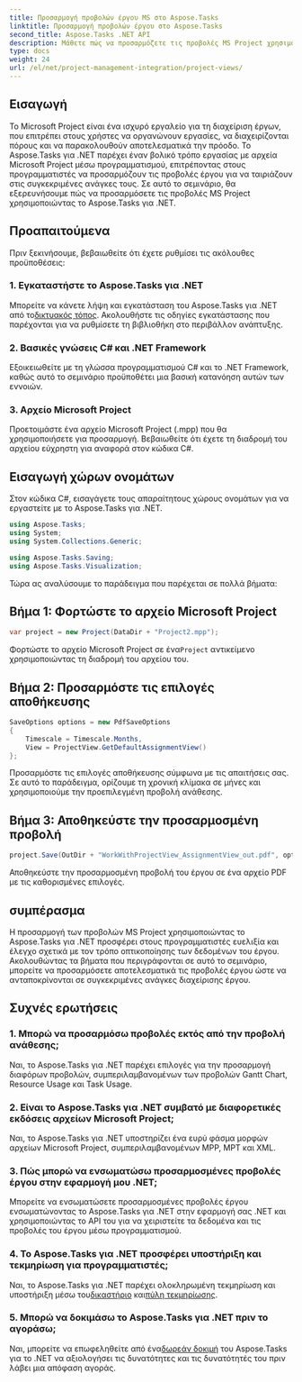 ```yaml
---
title: Προσαρμογή προβολών έργου MS στο Aspose.Tasks
linktitle: Προσαρμογή προβολών έργου στο Aspose.Tasks
second_title: Aspose.Tasks .NET API
description: Μάθετε πώς να προσαρμόζετε τις προβολές MS Project χρησιμοποιώντας το Aspose.Tasks για .NET. Ακολουθήστε τον βήμα προς βήμα οδηγό μας για αποτελεσματική απεικόνιση διαχείρισης έργου.
type: docs
weight: 24
url: /el/net/project-management-integration/project-views/
---
```

## Εισαγωγή
Το Microsoft Project είναι ένα ισχυρό εργαλείο για τη διαχείριση έργων, που επιτρέπει στους χρήστες να οργανώνουν εργασίες, να διαχειρίζονται πόρους και να παρακολουθούν αποτελεσματικά την πρόοδο. Το Aspose.Tasks για .NET παρέχει έναν βολικό τρόπο εργασίας με αρχεία Microsoft Project μέσω προγραμματισμού, επιτρέποντας στους προγραμματιστές να προσαρμόζουν τις προβολές έργου για να ταιριάζουν στις συγκεκριμένες ανάγκες τους. Σε αυτό το σεμινάριο, θα εξερευνήσουμε πώς να προσαρμόσετε τις προβολές MS Project χρησιμοποιώντας το Aspose.Tasks για .NET.
## Προαπαιτούμενα
Πριν ξεκινήσουμε, βεβαιωθείτε ότι έχετε ρυθμίσει τις ακόλουθες προϋποθέσεις:
### 1. Εγκαταστήστε το Aspose.Tasks για .NET
 Μπορείτε να κάνετε λήψη και εγκατάσταση του Aspose.Tasks για .NET από το[δικτυακός τόπος](https://releases.aspose.com/tasks/net/). Ακολουθήστε τις οδηγίες εγκατάστασης που παρέχονται για να ρυθμίσετε τη βιβλιοθήκη στο περιβάλλον ανάπτυξης.
### 2. Βασικές γνώσεις C# και .NET Framework
Εξοικειωθείτε με τη γλώσσα προγραμματισμού C# και το .NET Framework, καθώς αυτό το σεμινάριο προϋποθέτει μια βασική κατανόηση αυτών των εννοιών.
### 3. Αρχείο Microsoft Project
Προετοιμάστε ένα αρχείο Microsoft Project (.mpp) που θα χρησιμοποιήσετε για προσαρμογή. Βεβαιωθείτε ότι έχετε τη διαδρομή του αρχείου εύχρηστη για αναφορά στον κώδικα C#.
## Εισαγωγή χώρων ονομάτων
Στον κώδικα C#, εισαγάγετε τους απαραίτητους χώρους ονομάτων για να εργαστείτε με το Aspose.Tasks για .NET.
```csharp
using Aspose.Tasks;
using System;
using System.Collections.Generic;

using Aspose.Tasks.Saving;
using Aspose.Tasks.Visualization;
```
Τώρα ας αναλύσουμε το παράδειγμα που παρέχεται σε πολλά βήματα:
## Βήμα 1: Φορτώστε το αρχείο Microsoft Project
```csharp
var project = new Project(DataDir + "Project2.mpp");
```
 Φορτώστε το αρχείο Microsoft Project σε ένα`Project` αντικείμενο χρησιμοποιώντας τη διαδρομή του αρχείου του.
## Βήμα 2: Προσαρμόστε τις επιλογές αποθήκευσης
```csharp
SaveOptions options = new PdfSaveOptions
{
    Timescale = Timescale.Months,
    View = ProjectView.GetDefaultAssignmentView()
};
```
Προσαρμόστε τις επιλογές αποθήκευσης σύμφωνα με τις απαιτήσεις σας. Σε αυτό το παράδειγμα, ορίζουμε τη χρονική κλίμακα σε μήνες και χρησιμοποιούμε την προεπιλεγμένη προβολή ανάθεσης.
## Βήμα 3: Αποθηκεύστε την προσαρμοσμένη προβολή
```csharp
project.Save(OutDir + "WorkWithProjectView_AssignmentView_out.pdf", options);
```
Αποθηκεύστε την προσαρμοσμένη προβολή του έργου σε ένα αρχείο PDF με τις καθορισμένες επιλογές.
## συμπέρασμα
Η προσαρμογή των προβολών MS Project χρησιμοποιώντας το Aspose.Tasks για .NET προσφέρει στους προγραμματιστές ευελιξία και έλεγχο σχετικά με τον τρόπο οπτικοποίησης των δεδομένων του έργου. Ακολουθώντας τα βήματα που περιγράφονται σε αυτό το σεμινάριο, μπορείτε να προσαρμόσετε αποτελεσματικά τις προβολές έργου ώστε να ανταποκρίνονται σε συγκεκριμένες ανάγκες διαχείρισης έργου.
## Συχνές ερωτήσεις
### 1. Μπορώ να προσαρμόσω προβολές εκτός από την προβολή ανάθεσης;
Ναι, το Aspose.Tasks για .NET παρέχει επιλογές για την προσαρμογή διαφόρων προβολών, συμπεριλαμβανομένων των προβολών Gantt Chart, Resource Usage και Task Usage.
### 2. Είναι το Aspose.Tasks για .NET συμβατό με διαφορετικές εκδόσεις αρχείων Microsoft Project;
Ναι, το Aspose.Tasks για .NET υποστηρίζει ένα ευρύ φάσμα μορφών αρχείων Microsoft Project, συμπεριλαμβανομένων MPP, MPT και XML.
### 3. Πώς μπορώ να ενσωματώσω προσαρμοσμένες προβολές έργου στην εφαρμογή μου .NET;
Μπορείτε να ενσωματώσετε προσαρμοσμένες προβολές έργου ενσωματώνοντας το Aspose.Tasks για .NET στην εφαρμογή σας .NET και χρησιμοποιώντας το API του για να χειριστείτε τα δεδομένα και τις προβολές του έργου μέσω προγραμματισμού.
### 4. Το Aspose.Tasks για .NET προσφέρει υποστήριξη και τεκμηρίωση για προγραμματιστές;
 Ναι, το Aspose.Tasks για .NET παρέχει ολοκληρωμένη τεκμηρίωση και υποστήριξη μέσω του[δικαστήριο](https://forum.aspose.com/c/tasks/15) και[πύλη τεκμηρίωσης](https://reference.aspose.com/tasks/net/).
### 5. Μπορώ να δοκιμάσω το Aspose.Tasks για .NET πριν το αγοράσω;
 Ναι, μπορείτε να επωφεληθείτε από ένα[δωρεάν δοκιμή](https://releases.aspose.com/) του Aspose.Tasks για το .NET να αξιολογήσει τις δυνατότητες και τις δυνατότητές του πριν λάβει μια απόφαση αγοράς.